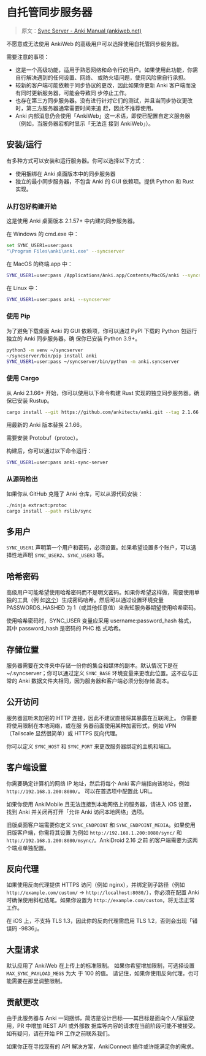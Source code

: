 # 自托管同步服务器

> 原文：[Sync Server - Anki Manual (ankiweb.net)](https://docs.ankiweb.net/sync-server.html)

不愿意或无法使用 AnkiWeb 的高级用户可以选择使用自托管同步服务器。

需要注意的事项：

- 这是一个高级功能，适用于熟悉网络和命令行的用户。如果使用此功能，你需自行解决遇到的任何设置、网络、
  或防火墙问题，使用风险需自行承担。
- 较新的客户端可能依赖于同步协议的更改，因此如果你更新 Anki 客户端而没有同时更新服务器，可能会导致同
  步停止工作。
- 也存在第三方同步服务器。没有进行针对它们的测试，并且当同步协议更改时，第三方服务器通常需要时间来追
  赶，因此不推荐使用。
- Anki 内部消息仍会使用「AnkiWeb」这一术语，即使已配置自定义服务器（例如，当服务器宕机时显示「无法连
  接到 AnkiWeb」）。

## 安装/运行

有多种方式可以安装和运行服务器。你可以选择以下方式：

- 使用捆绑在 Anki 桌面版本中的同步服务器
- 独立的最小同步服务器，不包含 Anki 的 GUI 依赖项。提供 Python 和 Rust 实现。

### 从打包好构建开始

这是使用 Anki 桌面版本 2.1.57+ 中内建的同步服务器。

在 Windows 的 cmd.exe 中：

```bash
set SYNC_USER1=user:pass
"\Program Files\anki\anki.exe" --syncserver
```

在 MacOS 的终端.app 中：

```bash
SYNC_USER1=user:pass /Applications/Anki.app/Contents/MacOS/anki --syncserver
```

在 Linux 中：

```bash
SYNC_USER1=user:pass anki --syncserver
```

### 使用 Pip

为了避免下载桌面 Anki 的 GUI 依赖项，你可以通过 PyPI 下载的 Python 包运行独立的 Anki 同步服务器。确
保你已安装 Python 3.9+。

```bash
python3 -m venv ~/syncserver
~/syncserver/bin/pip install anki
SYNC_USER1=user:pass ~/syncserver/bin/python -m anki.syncserver
```

### 使用 Cargo

从 Anki 2.1.66+ 开始，你可以使用以下命令构建 Rust 实现的独立同步服务器。确保已安装 Rustup。

```bash
cargo install --git https://github.com/ankitects/anki.git --tag 2.1.66 anki-sync-server
```

用最新的 Anki 版本替换 2.1.66。

需要安装 Protobuf（protoc）。

构建后，你可以通过以下命令运行：

```bash
SYNC_USER1=user:pass anki-sync-server
```

### 从源码检出

如果你从 GitHub 克隆了 Anki 仓库，可以从源代码安装：

```bash
./ninja extract:protoc
cargo install --path rslib/sync
```

## 多用户

`SYNC_USER1` 声明第一个用户和密码，必须设置。如果希望设置多个账户，可以选择性地声明
`SYNC_USER2`、`SYNC_USER3` 等。

## 哈希密码

高级用户可能希望使用哈希密码而不是明文密码。如果你希望这样做，需要使用单独的工具（例
如[这个](https://git.sr.ht/~laalsaas/pbkdf2-password-hash)）生成密码哈希。然后可以通过设置环境变量
PASSWORDS_HASHED 为 1（或其他任意值）来告知服务器期望使用哈希密码。

使用哈希密码时，SYNC_USER 变量应采用 username:password_hash 格式，其中 password_hash 是密码的 PHC 格
式哈希。

## 存储位置

服务器需要在文件夹中存储一份你的集合和媒体的副本。默认情况下是在 ~/.syncserver；你可以通过定义
`SYNC_BASE` 环境变量来更改此位置。这不应与正常的 Anki 数据文件夹相同，因为服务器和客户端必须分别存储
副本。

## 公开访问

服务器监听未加密的 HTTP 连接，因此不建议直接将其暴露在互联网上。 你需要将使用限制在本地网络，或在服
务器前面使用某种加密形式，例如 VPN（Tailscale 显然很简单）或 HTTPS 反向代理。

你可以定义 `SYNC_HOST` 和 `SYNC_PORT` 来更改服务器绑定的主机和端口。

## 客户端设置

你需要确定计算机的网络 IP 地址，然后将每个 Anki 客户端指向该地址，例如
`http://192.168.1.200:8080/`。 可以在首选项中配置此 URL。

如果你使用 AnkiMobile 且无法连接到本地网络上的服务器，请进入 iOS 设置，找到 Anki 并关闭再打开「允许
Anki 访问本地网络」选项。

旧版桌面客户端需要你定义 `SYNC_ENDPOINT` 和 `SYNC_ENDPOINT_MEDIA`。如果使用旧版客户端，你需将其设置
为例如 `http://192.168.1.200:8080/sync/` 和 `http://192.168.1.200:8080/msync/`。AnkiDroid 2.16 之前
的客户端需要为这两个端点单独配置。

## 反向代理

如果使用反向代理提供 HTTPS 访问（例如 nginx），并绑定到子路径（例如 `http://example.com/custom/` ->
`http://localhost:8080/`），你必须在配置 Anki 时确保使用斜杠结尾。如果你设置为
`http://example.com/custom`，将无法正常工作。

在 iOS 上，不支持 TLS 1.3，因此你的反向代理需启用 TLS 1.2，否则会出现「错误码 -9836」。

## 大型请求

默认应用了 AnkiWeb 在上传上的标准限制。 如果你希望增加限制，可选择设置 `MAX_SYNC_PAYLOAD_MEGS` 为大
于 100 的值。 请记住，如果你使用反向代理，也可能需要在那里调整限制。

## 贡献更改

由于此服务器与 Anki 一同捆绑，简洁是设计目标——其目标是面向个人/家庭使用，PR 中增加 REST API 或外部数
据库等内容的请求在当前阶段可能不被接受。如有疑问，请在开始 PR 工作之前联系我们。

如果你正在寻找现有的 API 解决方案，AnkiConnect 插件或许能满足你的需求。
